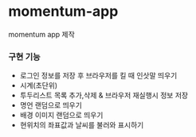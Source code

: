 # momentum-app
momentum app 제작

### 구현 기능
- 로그인 정보를 저장 후 브라우저를 킬 때 인삿말 띄우기
- 시계(초단위)
- 투두리스트 목록 추가,삭제 & 브라우저 재실행시 정보 저장
- 명언 랜덤으로 띄우기
- 배경 이미지 랜덤으로 띄우기
- 현위치의 좌표값과 날씨를 불러와 표시하기
